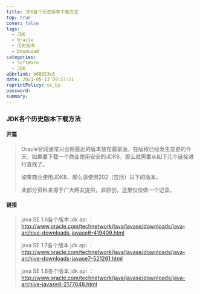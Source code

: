 ```yaml
---
title: JDK各个历史版本下载方法
top: true
cover: false
tags:
  - JDK
  - Oracle
  - 历史版本
  - DownLoad
categories:
  - SoftWare
  - JDK
abbrlink: b68953c6
date: 2021-05-13 09:57:51
reprintPolicy: cc_by
password:
summary:
---
```


### JDK各个历史版本下载方法

#### 开篇
> Oracle官网通常只会把最近的版本放在最前面，在版权已经发生变更的今天，如果要下载一个商业使用安全的JDK8，那么就需要从如下几个链接进行查找了。
>
> 如果商业使用JDK8，那么请使用202（包括）以下的版本。
>
> 此部分资料来源于广大网友提供，非原创，这里仅仅做一个记录。

#### 链接
> java SE 1.6各个版本 jdk api ：
> http://www.oracle.com/technetwork/java/javase/downloads/java-archive-downloads-javase6-419409.html
>
> java SE 1.7各个版本 jdk api ：
> http://www.oracle.com/technetwork/java/javase/downloads/java-archive-downloads-javase7-521261.html
>
> java SE 1.8各个版本 jdk api ：
> http://www.oracle.com/technetwork/java/javase/downloads/java-archive-javase8-2177648.html